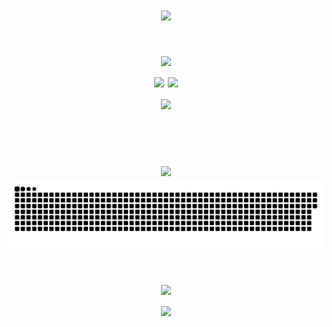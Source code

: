 <h1 align="center">
    <img src="https://readme-typing-svg.herokuapp.com/?font=Pixelify+Sans&size=30&pause=1000&color=70A5FD&center=true&vCenter=true&random=false&width=435&lines=Hello+Everyone!" />
</h1>

<!-- <h2 align="center">Stats</h2> -->
<h1 align="center">
    <img src="https://readme-typing-svg.herokuapp.com/?size=20&duration=0.1&repeat=false&color=70A5FD&center=true&vCenter=true&random=false&width=435&lines=Stats" />

<br/>
<!-- Proudly created with GPRM ( https://gprm.itsvg.in ) -->

<div align=center>
  <img width=390 src="https://github-readme-streak-stats.herokuapp.com/?user=fajrulfahmi&theme=tokyonight&hide_border=true" />
  <img width=330 src="https://github-readme-stats.vercel.app/api/top-langs/?username=fajrulfahmi&theme=tokyonight&hide_border=true&include_all_commits=false&count_private=false&layout=compact"/>
  <br/>
  <img width=330 align="center" src="https://github-readme-stats.vercel.app/api?username=fajrulfahmi&theme=tokyonight&hide_border=true&include_all_commits=false&count_private=false" />
</div>
<br/>


<h1 align="center">
    <img src="https://readme-typing-svg.herokuapp.com/?size=20&duration=0.1&repeat=false&color=70A5FD&center=true&vCenter=true&random=false&width=435&lines=Contributions" />

<picture>
  <source media="(prefers-color-scheme: dark)" srcset="https://raw.githubusercontent.com/fajrulfahmi/fajrulfahmi/output/github-contribution-grid-snake-dark.svg">
<!--   <source media="(prefers-color-scheme: light)" srcset="https://raw.githubusercontent.com/fajrulfahmi/fajrulfahmi/output/github-contribution-grid-snake.svg"> -->
  <img alt="github contribution grid snake animation" src="https://raw.githubusercontent.com/fajrulfahmi/fajrulfahmi/output/github-contribution-grid-snake.svg">
</picture>


<h1 align="center">
    <img src="https://readme-typing-svg.herokuapp.com/?size=20&duration=0.1&repeat=false&color=70A5FD&center=true&vCenter=true&random=false&width=435&lines=Languages-Frameworks" />
<br/>
    
<div align="center">
    <img src="https://skillicons.dev/icons?i=html,css,java,javascript,cpp,py,flask,arduino,firebase,figma" />
<!--     <img src="https://skillicons.dev/icons?i=nodejs,python,javascript,typescript,express,firebase,mongodb,c,java,nextjs,mysql,flask" /><br> -->
</div>
<br/>
